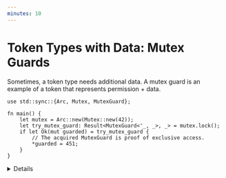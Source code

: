 ```yaml
---
minutes: 10
---
```


# Token Types with Data: Mutex Guards

Sometimes, a token type needs additional data. A mutex guard is an example of a
token that represents permission + data.

```rust,editable
use std::sync::{Arc, Mutex, MutexGuard};

fn main() {
    let mutex = Arc::new(Mutex::new(42));
    let try_mutex_guard: Result<MutexGuard<'_, _>, _> = mutex.lock();
    if let Ok(mut guarded) = try_mutex_guard {
        // The acquired MutexGuard is proof of exclusive access.
        *guarded = 451;
    }
}
```

<details>

<!-- TODO: Reference the Mutex section of the RAII chapter once that is merged.
Remind the students that the RAII section specifically covered automatic mutex unlocking and did not talk about access to the data.
-->

- Mutexes enforce mutual exclusion of read/write access to a value. We've
  covered Mutexes earlier in this course already (See: RAII/Mutex), but here
  we're looking at `MutexGuard` specifically.

- `MutexGuard` is a value generated by a `Mutex` that proves you have read/write
  access at that point in time.

  `MutexGuard` also holds onto a reference to the `Mutex` that generated it,
  with `Deref` and `DerefMut` implementations that give access to the data of
  `Mutex` while the underlying `Mutex` keeps that data private from the user.

- If `mutex.lock()` does not return a `MutexGuard`, you don't have permission to
  change the value within the mutex.

  Not only do you have no permission, but you have no means to access the mutex
  data unless you gain a `MutexGuard`.

  This contrasts with C++, where mutexes and lock guards do not control access
  to the data itself, acting only as a flag that a user must remember to check
  every time they read or manipulate data.

- Demonstrate: make the `mutex` variable mutable then try to dereference it to
  change its value. Show how there's no deref implementation for it, and no
  other way to get to the data held by it other than getting a mutex guard.

</details>
